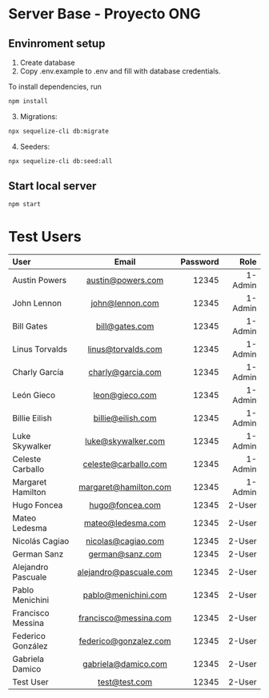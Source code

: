 # Server Base - Proyecto ONG


## Envinroment setup

1) Create database
2) Copy .env.example to .env and fill with database credentials.

To install dependencies, run
``` bash
npm install
```

3) Migrations:
``` bash
npx sequelize-cli db:migrate
```

4) Seeders:
``` bash
npx sequelize-cli db:seed:all
```

## Start local server

``` bash
npm start
```

# Test Users

| User  | Email  | Password | Role |
| :----------------- |:----------------------:| -----:|--------:|
| Austin Powers      | austin@powers.com      | 12345 | 1-Admin |
| John Lennon        | john@lennon.com        | 12345 | 1-Admin |
| Bill Gates         | bill@gates.com         | 12345 | 1-Admin |
| Linus Torvalds     | linus@torvalds.com     | 12345 | 1-Admin |
| Charly García      | charly@garcia.com      | 12345 | 1-Admin |
| León Gieco         | leon@gieco.com         | 12345 | 1-Admin |
| Billie Eilish      | billie@eilish.com      | 12345 | 1-Admin |
| Luke Skywalker     | luke@skywalker.com     | 12345 | 1-Admin |
| Celeste Carballo   | celeste@carballo.com   | 12345 | 1-Admin |
| Margaret Hamilton  | margaret@hamilton.com  | 12345 | 1-Admin |
| Hugo Foncea        | hugo@foncea.com        | 12345 | 2-User  |
| Mateo Ledesma      | mateo@ledesma.com      | 12345 | 2-User  |
| Nicolás Cagiao     | nicolas@cagiao.com     | 12345 | 2-User  |
| German Sanz        | german@sanz.com        | 12345 | 2-User  |
| Alejandro Pascuale | alejandro@pascuale.com | 12345 | 2-User  |
| Pablo Menichini    | pablo@menichini.com    | 12345 | 2-User  |
| Francisco Messina  | francisco@messina.com  | 12345 | 2-User  |
| Federico González  | federico@gonzalez.com  | 12345 | 2-User  |
| Gabriela Damico    | gabriela@damico.com    | 12345 | 2-User  |
| Test User          | test@test.com          | 12345 | 2-User  |